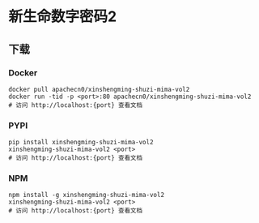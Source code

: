 # 新生命数字密码2

## 下载

### Docker

```
docker pull apachecn0/xinshengming-shuzi-mima-vol2
docker run -tid -p <port>:80 apachecn0/xinshengming-shuzi-mima-vol2
# 访问 http://localhost:{port} 查看文档
```

### PYPI

```
pip install xinshengming-shuzi-mima-vol2
xinshengming-shuzi-mima-vol2 <port>
# 访问 http://localhost:{port} 查看文档
```

### NPM

```
npm install -g xinshengming-shuzi-mima-vol2
xinshengming-shuzi-mima-vol2 <port>
# 访问 http://localhost:{port} 查看文档
```
